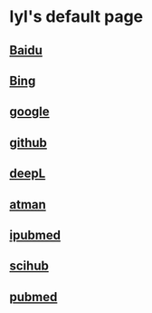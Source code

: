# lyl's default page
## [Baidu](https://www.baidu.com/)
## [Bing](https://www.bing.com/)
## [google](https://www.google.com/)
## [github](https://github.com/)
## [deepL](https://www.deepl.com/translator/)
## [atman](https://fanyi.atman360.com/text/)
## [ipubmed](https://www.corepubmed.com/)
## [scihub](https://sci-hub.se/)
## [pubmed](https://https://pubmed.ncbi.nlm.nih.gov/)

